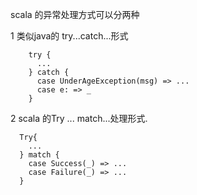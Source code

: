 scala 的异常处理方式可以分两种<br>

1 类似java的 try...catch...形式
```
    try {
      ...
    } catch {
      case UnderAgeException(msg) => ...
      case e: => _
    }
```

2 scala 的Try ... match...处理形式.
```
  Try{
    ...
  } match {
    case Success(_) => ...
    case Failure(_) => ...
  }
  ```